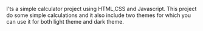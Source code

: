 I'ts a simple calculator project using HTML,CSS and Javascript.
This project do some simple calculations and it also include two themes
for which you can use it for both light theme and dark theme.
